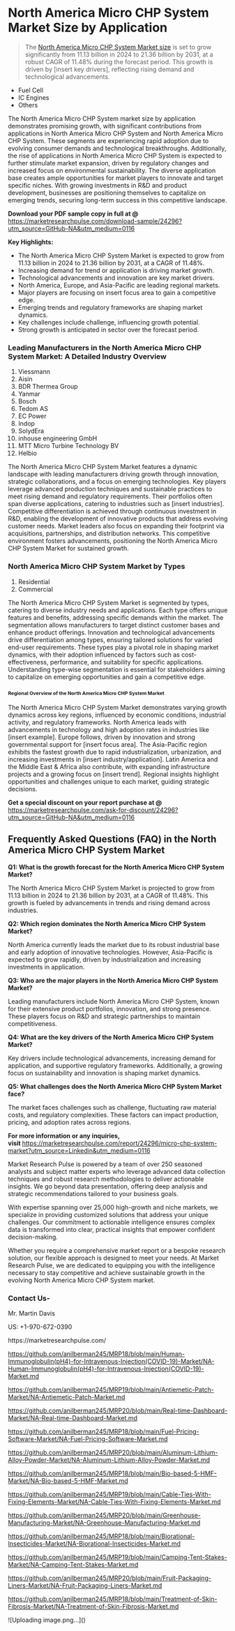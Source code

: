 <h1>North America Micro CHP System Market&nbsp;Size by Application</h1><blockquote><p>The <a href="https://marketresearchpulse.com/download-sample/24296?utm_source=GitHub-NA&amp;utm_medium=0116">North America Micro CHP System Market size</a> is set to grow significantly from 11.13 billion in 2024 to 21.36 billion by 2031, at a robust CAGR of 11.48% during the forecast period. This growth is driven by [insert key drivers], reflecting rising demand and technological advancements.</p></blockquote><ul><li>Fuel Cell<li> IC Engines<li> Others</li></ul><p>The North America Micro CHP System market size by application demonstrates promising growth, with significant contributions from applications in North America Micro CHP System and North America Micro CHP System. These segments are experiencing rapid adoption due to evolving consumer demands and technological breakthroughs. Additionally, the rise of applications in North America Micro CHP System is expected to further stimulate market expansion, driven by regulatory changes and increased focus on environmental sustainability. The diverse application base creates ample opportunities for market players to innovate and target specific niches. With growing investments in R&D and product development, businesses are positioning themselves to capitalize on emerging trends, securing long-term success in this competitive landscape.</p><p><strong>Download your PDF sample copy in full at @ </strong><a href="https://marketresearchpulse.com/download-sample/24296?utm_source=GitHub-NA&amp;utm_medium=0116">https://marketresearchpulse.com/download-sample/24296?utm_source=GitHub-NA&amp;utm_medium=0116</a></p><p><strong>Key Highlights: </strong></p><ul><li>The North America Micro CHP System Market is expected to grow from 11.13 billion in 2024 to 21.36 billion by 2031, at a CAGR of 11.48%.</li><li>Increasing demand for trend or application is driving market growth.</li><li>Technological advancements and innovation are key market drivers.</li><li>North America, Europe, and Asia-Pacific are leading regional markets.</li><li>Major players are focusing on insert focus area to gain a competitive edge.</li><li>Emerging trends and regulatory frameworks are shaping market dynamics.</li><li>Key challenges include challenge, influencing growth potential.</li><li>Strong growth is anticipated in sector over the forecast period.</li></ul><h3>Leading Manufacturers in the North America Micro CHP System Market: A Detailed Industry Overview</h3><ol><li>Viessmann</li><li>Aisin</li><li>BDR Thermea Group</li><li>Yanmar</li><li>Bosch</li><li>Tedom AS</li><li>EC Power</li><li>Indop</li><li>SolydEra</li><li>inhouse engineering GmbH</li><li>MTT Micro Turbine Technology BV</li><li>Helbio</li></ol><div class="flex max-w-full flex-col flex-grow"><div class="min-h-8 text-message flex w-full flex-col items-end gap-2 whitespace-normal break-words [.text-message+&amp;]:mt-5" dir="auto" data-message-author-role="assistant" data-message-id="fd8432e4-4910-450d-b182-61b7bfb0a01f" data-message-model-slug="gpt-4o"><div class="flex w-full flex-col gap-1 empty:hidden first:pt-[3px]"><div class="markdown prose w-full break-words dark:prose-invert light"><p>The North America Micro CHP System Market features a dynamic landscape with leading manufacturers driving growth through innovation, strategic collaborations, and a focus on emerging technologies. Key players leverage advanced production techniques and sustainable practices to meet rising demand and regulatory requirements. Their portfolios often span diverse applications, catering to industries such as [insert industries]. Competitive differentiation is achieved through continuous investment in R&amp;D, enabling the development of innovative products that address evolving customer needs. Market leaders also focus on expanding their footprint via acquisitions, partnerships, and distribution networks. This competitive environment fosters advancements, positioning the North America Micro CHP System Market for sustained growth.</p></div></div></div></div><h3>North America Micro CHP System Market by Types</h3><ol><li>Residential<li> Commercial</li></ol><div class="flex max-w-full flex-col flex-grow"><div class="min-h-8 text-message flex w-full flex-col items-end gap-2 whitespace-normal break-words [.text-message+&amp;]:mt-5" dir="auto" data-message-author-role="assistant" data-message-id="084470be-0bb7-4664-bddf-5156b4f41249" data-message-model-slug="gpt-4o-mini"><div class="flex w-full flex-col gap-1 empty:hidden first:pt-[3px]"><div class="markdown prose w-full break-words dark:prose-invert light"><p>The North America Micro CHP System Market is segmented by types, catering to diverse industry needs and applications. Each type offers unique features and benefits, addressing specific demands within the market. The segmentation allows manufacturers to target distinct customer bases and enhance product offerings. Innovation and technological advancements drive differentiation among types, ensuring tailored solutions for varied end-user requirements. These types play a pivotal role in shaping market dynamics, with their adoption influenced by factors such as cost-effectiveness, performance, and suitability for specific applications. Understanding type-wise segmentation is essential for stakeholders aiming to capitalize on emerging opportunities and gain a competitive edge.</p></div></div></div></div><h3><span style="font-size: 11px;">Regional Overview of the North America Micro CHP System Market</span></h3><div class="flex max-w-full flex-col flex-grow"><div class="min-h-8 text-message flex w-full flex-col items-end gap-2 whitespace-normal break-words [.text-message+&amp;]:mt-5" dir="auto" data-message-author-role="assistant" data-message-id="e9038762-ce64-4e30-91c9-9bd413514231" data-message-model-slug="gpt-4o-mini"><div class="flex w-full flex-col gap-1 empty:hidden first:pt-[3px]"><div class="markdown prose w-full break-words dark:prose-invert light"><p>The North America Micro CHP System Market demonstrates varying growth dynamics across key regions, influenced by economic conditions, industrial activity, and regulatory frameworks. North America leads with advancements in technology and high adoption rates in industries like [insert example]. Europe follows, driven by innovation and strong governmental support for [insert focus area]. The Asia-Pacific region exhibits the fastest growth due to rapid industrialization, urbanization, and increasing investments in [insert industry/application]. Latin America and the Middle East &amp; Africa also contribute, with expanding infrastructure projects and a growing focus on [insert trend]. Regional insights highlight opportunities and challenges unique to each market, guiding strategic decisions.</p></div></div></div></div><p><strong>Get a special discount on your report purchase at @ </strong><a href="https://marketresearchpulse.com/ask-for-discount/24296?utm_source=GitHub-NA&amp;utm_medium=0116">https://marketresearchpulse.com/ask-for-discount/24296?utm_source=GitHub-NA&amp;utm_medium=0116</a></p><h2>Frequently Asked Questions (FAQ) in the North America Micro CHP System Market</h2><p><strong>Q1: What is the growth forecast for the North America Micro CHP System Market?</strong></p><p>The North America Micro CHP System Market is projected to grow from 11.13 billion in 2024 to 21.36 billion by 2031, at a CAGR of 11.48%. This growth is fueled by advancements in trends and rising demand across industries.</p><p><strong>Q2: Which region dominates the North America Micro CHP System Market?</strong></p><p>North America currently leads the market due to its robust industrial base and early adoption of innovative technologies. However, Asia-Pacific is expected to grow rapidly, driven by industrialization and increasing investments in application.</p><p><strong>Q3: Who are the major players in the North America Micro CHP System Market?</strong></p><p>Leading manufacturers include North America Micro CHP System, known for their extensive product portfolios, innovation, and strong presence. These players focus on R&amp;D and strategic partnerships to maintain competitiveness.</p><p><strong>Q4: What are the key drivers of the North America Micro CHP System Market?</strong></p><p>Key drivers include technological advancements, increasing demand for application, and supportive regulatory frameworks. Additionally, a growing focus on sustainability and innovation is shaping market dynamics.</p><p><strong>Q5: What challenges does the North America Micro CHP System Market face?</strong></p><p>The market faces challenges such as challenge, fluctuating raw material costs, and regulatory complexities. These factors can impact production, pricing, and adoption rates across regions.</p><p><strong>For more information or any inquiries, visit&nbsp;</strong><a href="https://marketresearchpulse.com/report/24296/micro-chp-system-market?utm_source=Linkedin&utm_medium=0116">https://marketresearchpulse.com/report/24296/micro-chp-system-market?utm_source=Linkedin&utm_medium=0116</a></p><p>Market Research Pulse is powered by a team of over 250 seasoned analysts and subject matter experts who leverage advanced data collection techniques and robust research methodologies to deliver actionable insights. We go beyond data presentation, offering deep analysis and strategic recommendations tailored to your business goals.</p><p>With expertise spanning over 25,000 high-growth and niche markets, we specialize in providing customized solutions that address your unique challenges. Our commitment to actionable intelligence ensures complex data is transformed into clear, practical insights that empower confident decision-making.</p><p>Whether you require a comprehensive market report or a bespoke research solution, our flexible approach is designed to meet your needs. At Market Research Pulse, we are dedicated to equipping you with the intelligence necessary to stay competitive and achieve sustainable growth in the evolving North America Micro CHP System market.</p><h3><strong>Contact Us-</strong></h3><p>Mr. Martin Davis</p><p>US: +1-970-672-0390</p><p>https://marketresearchpulse.com/</p><p><a href="https://github.com/anilberman245/MRP18/blob/main/Human-Immunoglobulin(pH4)-for-Intravenous-Injection(COVID-19)-Market/NA-Human-Immunoglobulin(pH4)-for-Intravenous-Injection(COVID-19)-Market.md">https://github.com/anilberman245/MRP18/blob/main/Human-Immunoglobulin(pH4)-for-Intravenous-Injection(COVID-19)-Market/NA-Human-Immunoglobulin(pH4)-for-Intravenous-Injection(COVID-19)-Market.md</a></p><p><a href="https://github.com/anilberman245/MRP19/blob/main/Antiemetic-Patch-Market/NA-Antiemetic-Patch-Market.md">https://github.com/anilberman245/MRP19/blob/main/Antiemetic-Patch-Market/NA-Antiemetic-Patch-Market.md</a></p><p><a href="https://github.com/anilberman245/MRP20/blob/main/Real-time-Dashboard-Market/NA-Real-time-Dashboard-Market.md">https://github.com/anilberman245/MRP20/blob/main/Real-time-Dashboard-Market/NA-Real-time-Dashboard-Market.md</a></p><p><a href="https://github.com/anilberman245/MRP18/blob/main/Fuel-Pricing-Software-Market/NA-Fuel-Pricing-Software-Market.md">https://github.com/anilberman245/MRP18/blob/main/Fuel-Pricing-Software-Market/NA-Fuel-Pricing-Software-Market.md</a></p><p><a href="https://github.com/anilberman245/MRP20/blob/main/Aluminum-Lithium-Alloy-Powder-Market/NA-Aluminum-Lithium-Alloy-Powder-Market.md">https://github.com/anilberman245/MRP20/blob/main/Aluminum-Lithium-Alloy-Powder-Market/NA-Aluminum-Lithium-Alloy-Powder-Market.md</a></p><p><a href="https://github.com/anilberman245/MRP18/blob/main/Bio-based-5-HMF-Market/NA-Bio-based-5-HMF-Market.md">https://github.com/anilberman245/MRP18/blob/main/Bio-based-5-HMF-Market/NA-Bio-based-5-HMF-Market.md</a></p><p><a href="https://github.com/anilberman245/MRP19/blob/main/Cable-Ties-With-Fixing-Elements-Market/NA-Cable-Ties-With-Fixing-Elements-Market.md">https://github.com/anilberman245/MRP19/blob/main/Cable-Ties-With-Fixing-Elements-Market/NA-Cable-Ties-With-Fixing-Elements-Market.md</a></p><p><a href="https://github.com/anilberman245/MRP20/blob/main/Greenhouse-Manufacturing-Market/NA-Greenhouse-Manufacturing-Market.md">https://github.com/anilberman245/MRP20/blob/main/Greenhouse-Manufacturing-Market/NA-Greenhouse-Manufacturing-Market.md</a></p><p><a href="https://github.com/anilberman245/MRP18/blob/main/Biorational-Insecticides-Market/NA-Biorational-Insecticides-Market.md">https://github.com/anilberman245/MRP18/blob/main/Biorational-Insecticides-Market/NA-Biorational-Insecticides-Market.md</a></p><p><a href="https://github.com/anilberman245/MRP19/blob/main/Camping-Tent-Stakes-Market/NA-Camping-Tent-Stakes-Market.md">https://github.com/anilberman245/MRP19/blob/main/Camping-Tent-Stakes-Market/NA-Camping-Tent-Stakes-Market.md</a></p><p><a href="https://github.com/anilberman245/MRP20/blob/main/Fruit-Packaging-Liners-Market/NA-Fruit-Packaging-Liners-Market.md">https://github.com/anilberman245/MRP20/blob/main/Fruit-Packaging-Liners-Market/NA-Fruit-Packaging-Liners-Market.md</a></p><p><a href="https://github.com/anilberman245/MRP18/blob/main/Treatment-of-Skin-Fibrosis-Market/NA-Treatment-of-Skin-Fibrosis-Market.md">https://github.com/anilberman245/MRP18/blob/main/Treatment-of-Skin-Fibrosis-Market/NA-Treatment-of-Skin-Fibrosis-Market.md</a></p>
![Uploading image.png…]()
